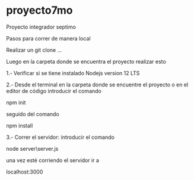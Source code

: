 # proyecto7mo
Proyecto integrador septimo

Pasos para correr de manera local

Realizar un git clone ...

Luego  en la carpeta donde se encuentra el proyecto realizar esto

1.- Verificar si se tiene instalado Nodejs version 12 LTS

2.- Desde el terminal en la carpeta donde se encuentre el proyecto o en el editor de código introducir el comando

npm init 

seguido del comando 

npm install

3.- Correr el servidor: introducir el comando

node server\server.js

una vez esté corriendo el servidor ir a

localhost:3000
